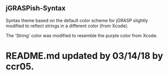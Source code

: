 ## jGRASPish-Syntax

Syntax theme based on the default color scheme for jGRASP slightly modified to reflect strings in a different color (from Xcode).


The 'String' color was modified to resemble the purple color from Xcode.


# README.md updated by 03/14/18 by ccr05.
